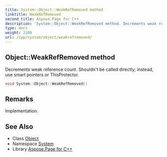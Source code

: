 ```yaml
---
title: System::Object::WeakRefRemoved method
linktitle: WeakRefRemoved
second_title: Aspose.Page for C++
description: 'System::Object::WeakRefRemoved method. Decrements weak reference count. Shouldn''t be called directly; instead, use smart pointers or ThisProtector in C++.'
type: docs
weight: 2100
url: /cpp/system/object/weakrefremoved/
---
```

## Object::WeakRefRemoved method


Decrements weak reference count. Shouldn't be called directly; instead, use smart pointers or ThisProtector.

```cpp
void System::Object::WeakRefRemoved()
```

## Remarks


Implementation. 
## See Also

* Class [Object](../)
* Namespace [System](../../)
* Library [Aspose.Page for C++](../../../)
